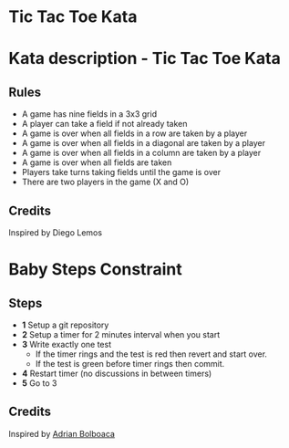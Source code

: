 # Tic Tac Toe Kata



# Kata description - Tic Tac Toe Kata

## Rules

* A game has nine fields in a 3x3 grid
* A player can take a field if not already taken
* A game is over when all fields in a row are taken by a player
* A game is over when all fields in a diagonal are taken by a player
* A game is over when all fields in a column are taken by a player
* A game is over when all fields are taken
* Players take turns taking fields until the game is over
* There are two players in the game (X and O)

## Credits
Inspired by Diego Lemos

# Baby Steps Constraint

## Steps

* **1** Setup a git repository
* **2** Setup a timer for 2 minutes interval when you start
* **3** Write exactly one test
  * If the timer rings and the test is red then revert and start over.
  * If the test is green before timer rings then commit.
* **4** Restart timer (no discussions in between timers)
* **5** Go to 3

## Credits
Inspired by [Adrian Bolboaca](http://blog.adrianbolboaca.ro/2013/01/the-history-of-taking-baby-steps/)
